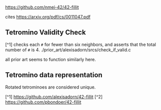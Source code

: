 
https://github.com/nmei-42/42-fillit

cites
https://arxiv.org/pdf/cs/0011047.pdf

## Tetromino Validity Check
[^1] checks each `#` for fewer than six neighbors, and asserts that the total number of `#` is 4.
./prior_art/alexisadorn/srcs/check_if_valid.c

all prior art seems to function similarly here.

## Tetromino data representation

Rotated tetrominoes are considered unique.

[^1] https://github.com/alexisadorn/42-fillit
[^2] https://github.com/pbondoer/42-fillit
